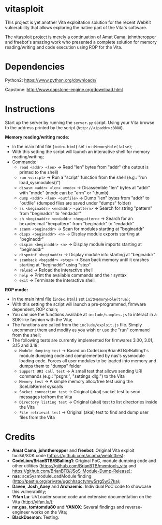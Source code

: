 vitasploit
==========

This project is yet another Vita exploitation solution for the recent WebKit vulnerability that allows exploring the native part of the Vita's software.

The vitasploit project is merely a continuation of Amat Cama, johntheropper and freebot's amazing work who presented a complete solution for memory reading/writing and code execution using ROP for the Vita.

Dependencies
============

Python2: https://www.python.org/downloads/

Capstone: http://www.capstone-engine.org/download.html

Instructions
============

Start up the server by running the `server.py` script. Using your Vita browse to the address printed by the script (`http://<ipaddr>:8888`).

**Memory reading/writing mode:**
- In the main html file (`index.html`) set `initMemoryHole(false)`;
- With this setting the script will launch an interactive shell for memory reading/writing;
- Commands:
  - `read <addr> <len>` -> Read "len" bytes from "addr" (the output is printed to the shell)
  - `run <script>` -> Run a "script" function from the shell (e.g.: "run load_sysmodules()")
  - `disasm <addr> <len> <mode>` -> Disassemble "len" bytes at "addr" with "mode" (mode can be "arm" or "thumb)
  - `dump <addr> <len> <outfile>` -> Dump "len" bytes from "addr" to "outfile" (dumped files are saved under "dumps" folder)
  - `ss <beginaddr> <endaddr> <pattern>` -> Search for string "pattern" from "beginaddr" to "endaddr"
  - `sh <beginaddr> <endaddr> <hexpattern>` -> Search for an hexadecimal "hexpattern" from "beginaddr" to "endaddr"
  - `scanm <beginaddr>` -> Scan for modules starting at "beginaddr"
  - `dispx <beginaddr> <n>` -> Display <n> module exports starting at "beginaddr"
  - `dispim <beginaddr> <n>` -> Display <n> module imports starting at "beginaddr"
  - `dispminf <beginaddr>` -> Display module info starting at "beginaddr"
  - `scanback <begaddr> <step>` -> Scan back memory until it crashes starting at "beginaddr" using "step"
  - `reload` -> Reload the interactive shell
  - `help` -> Print the available commands and their syntax
  - `exit` -> Terminate the interactive shell

**ROP mode:**
- In the main html file (`index.html`) set `initMemoryHole(true)`;
- With this setting the script will launch a pre-programmed, firmware dependent, ROP chain;
- You can use the functions availabe at `include/samples.js` to interact in a SDK-like fashion with the Vita;
- The functions are called from the `include/exploit.js` file. Simply uncomment them and modify as you wish or use the "run" command from the shell;
- The following tests are currently implemented for firmwares 3.00, 3.01, 3.15 and 3.18:
  - `Module dumping test` -> Based on CodeLion/BrianBTB/BBalling1's module dumping code and complemented by nas's sysmodule loading code. Forces all user modules to be loaded into memory and dumps them to "dumps" folder
  - `Support URI call test` -> A small test that allows sending URI commands (e.g.: "psgm:", "settings_dlg:") to the Vita 
  - `Memory test` -> A simple memory alloc/free test using the SceLibKernel syscalls
  - `Socket connection test` -> Original (akai) socket test to send messages to/from the Vita
  - `Directory listing test` -> Original (akai) test to list directories inside the Vita
  - `File retrieval test` -> Original (akai) test to find and dump user files from the Vita
    
Credits
=======

- **Amat Cama**, **johntheropper** and **freebot**: Original Vita exploit toolkit/SDK code (https://github.com/acama/webkitties);
- **CodeLion/BrianBTB/BBalling1**: Original PoC, module dumping code and other utilities (https://github.com/BrianBTB/memtools_vita and https://github.com/BrianBTB/JSoS-Module-Dump-Release);
- **nas**: sceSysmoduleLoadModule finding (http://pastie.org/private/ugchhaqctvmw5rrg5w37ka);
- **Davee**, **Josh_Axey** and **Archaemic**: Individual PoC code to showcase this vulnerability;
- **Yifan Lu**: UVLoader source code and extensive documentation on the Vita (http://yifan.lu/);
- **mr.gas**, **tomtomdu80** and **YANOX**: Several findings and reverse-engineer works on the Vita;
- **BlackDaemon**: Testing.
